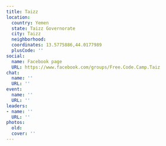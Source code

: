 ```yaml
---
title: Taizz
location:
  country: Yemen
  state: Taizz Governorate
  city: Taizz
  neighborhood: 
  coordinates: 13.5775886,44.0177989
  plusCode: ''
social:
  name: Facebook page
  URL: https://www.facebook.com/groups/Free.Code.Camp.Taiz
chat:
  name: ''
  URL: ''
event:
  name: ''
  URL: ''
leaders:
- name: ''
  URL: ''
photos:
  old: 
  cover: ''
---
```

